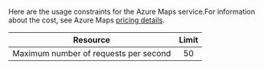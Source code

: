 Here are the usage constraints for the Azure Maps service.For information about the cost, see Azure Maps [pricing details](https://azure.microsoft.com/en-us/pricing/details/location-based-services/).

| Resource                              | Limit |
|---------------------------------------|:-----:|
| Maximum number of requests per second |   50  |
